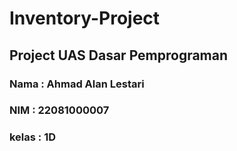 # Inventory-Project
## Project UAS Dasar Pemprograman

### Nama    : Ahmad Alan Lestari
### NIM : 22081000007
### kelas   : 1D
